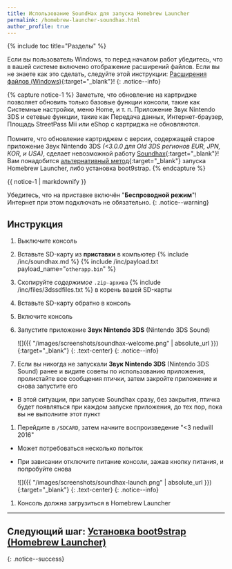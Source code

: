 ```yaml
---
title: Использование SoundHax для запуска Homebrew Launcher
permalink: /homebrew-launcher-soundhax.html
author_profile: true
---
```

{% include toc title="Разделы" %}

Если вы пользователь Windows, то перед началом работ убедитесь, что в вашей системе включено отображение расширений файлов. Если вы не знаете как это сделать, следуйте этой инструкции: [Расширения файлов (Windows)](file-extensions-windows){:target="_blank"}!
{: .notice--info}

{% capture notice-1 %}
Заметьте, что обновление на картридже позволяет обновить только базовые функции консоли, такие как Системные настройки, меню Home, и т. п. Приложение Звук Nintendo 3DS и сетевые функции, такие как Передача данных, Интернет-браузер, Площадь StreetPass Mii или eShop с картриджа не обновляются.
<br><br>
Помните, что обновление картриджем с версии, содержащей старое приложение Звук Nintendo 3DS *(<3.0.0 для Old 3DS регионов EUR, JPN, KOR, и USA)*, сделает невозможной работу [Soundhax](homebrew-launcher-soundhax){:target="_blank"}! Вам понадобится [альтернативный метод](homebrew-launcher-alternatives){:target="_blank"} запуска Homebrew Launcher, либо установка boot9strap. 
{% endcapture %}
<div class="notice--warning">{{ notice-1 | markdownify }}</div>

Убедитесь, что на приставке включён "**Беспроводной режим**"! Интернет при этом подключать не обязательно.
{: .notice--warning}

## Инструкция

1. Выключите консоль
1. Вставьте SD-карту из **приставки** в компьютер
{% include /inc/soundhax.md %}
{% include /inc/payload.txt payload_name="`otherapp.bin`" %}
1. Скопируйте _содержимое_ `.zip-архива` {% include /inc/files/3dssdfiles.txt %} в корень вашей SD-карты
1. Вставьте SD-карту обратно в консоль
1. Включите консоль
1. Запустите приложение **Звук Nintendo 3DS** (Nintendo 3DS Sound)

    ![]({{ "/images/screenshots/soundhax-welcome.png" | absolute_url }}){:target="_blank"}
	{: .text-center}
    {: .notice--info}

1. Если вы никогда не запускали **Звук Nintendo 3DS** (Nintendo 3DS Sound) ранее и видите советы по использованию приложения, пролистайте все сообщения птички, затем закройте приложение и снова запустите его
  + В этой ситуации, при запуске Soundhax сразу, без закрытия, птичка будет появляться при каждом запуске приложения, до тех пор, пока вы не выполните этот пункт
1. Перейдите в `/SDCARD`, затем начните воспроизведение "<3 nedwill 2016"
  + Может потребоваться несколько попыток
  + При зависании отключите питание консоли, зажав кнопку питания, и попробуйте снова

    ![]({{ "/images/screenshots/soundhax-launch.png" | absolute_url }}){:target="_blank"}
	{: .text-center}
    {: .notice--info}

1. Консоль должна загрузиться в Homebrew Launcher

___

## **Следующий шаг:** [Установка boot9strap (Homebrew Launcher)](installing-boot9strap-homebrew-launcher)
{: .notice--success}